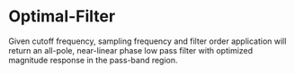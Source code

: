 # Optimal-Filter
Given cutoff frequency, sampling frequency and filter order application will return an all-pole, near-linear phase low pass filter with optimized magnitude response in the pass-band region.

